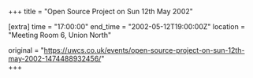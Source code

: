 +++
title = "Open Source Project on Sun 12th May 2002"

[extra]
time = "17:00:00"
end_time = "2002-05-12T19:00:00Z"
location = "Meeting Room 6, Union North"

original = "https://uwcs.co.uk/events/open-source-project-on-sun-12th-may-2002-1474488932456/"    
+++



